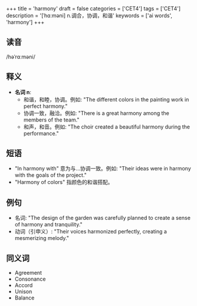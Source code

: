 +++
title = 'harmony'
draft = false
categories = ['CET4']
tags = ['CET4']
description = '[ˈhɑːməni] n.调合，协调，和谐'
keywords = ['ai words', 'harmony']
+++

## 读音
/həˈrɑːməni/

## 释义
- **名词 n**:
  - 和谐，和睦，协调。例如: "The different colors in the painting work in perfect harmony."
  - 协调一致，融洽。例如: "There is a great harmony among the members of the team."
  - 和声，和音。例如: "The choir created a beautiful harmony during the performance."

## 短语
- "In harmony with" 意为与...协调一致。例如: "Their ideas were in harmony with the goals of the project."
- "Harmony of colors" 指颜色的和谐搭配。

## 例句
- 名词: "The design of the garden was carefully planned to create a sense of harmony and tranquility."
- 动词（引申义）: "Their voices harmonized perfectly, creating a mesmerizing melody."

## 同义词
- Agreement
- Consonance
- Accord
- Unison
- Balance
